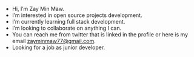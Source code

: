 - Hi, I’m Zay Min Maw.
- I’m interested in open source projects development.
- I’m currently learning full stack development.
- I’m looking to collaborate on anything I can.
- You can reach me from twitter that is linked in the profile or here is my email zayminmaw77@gmail.com.
- Looking for a job as junior developer.

<!---
zay467/zay467 is a ✨ special ✨ repository because its `README.md` (this file) appears on your GitHub profile.
You can click the Preview link to take a look at your changes.
--->
